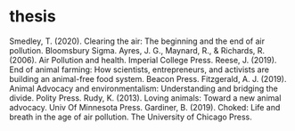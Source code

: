 # thesis

Smedley, T. (2020). Clearing the air: The beginning and the end of air pollution. Bloomsbury Sigma. 
Ayres, J. G., Maynard, R., & Richards, R. (2006). Air Pollution and health. Imperial College Press. 
Reese, J. (2019). End of animal farming: How scientists, entrepreneurs, and activists are building an animal-free food system. Beacon Press. 
Fitzgerald, A. J. (2019). Animal Advocacy and environmentalism: Understanding and bridging the divide. Polity Press. 
Rudy, K. (2013). Loving animals: Toward a new animal advocacy. Univ Of Minnesota Press. 
Gardiner, B. (2019). Choked: Life and breath in the age of air pollution. The University of Chicago Press. 

